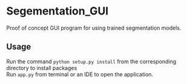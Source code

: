 # Segementation_GUI
Proof of concept GUI program for using trained segmentation models.

## Usage
Run the command `python setup.py install` from the corresponding directory to install packages \
Run `app.py` from terminal or an IDE to open the application.